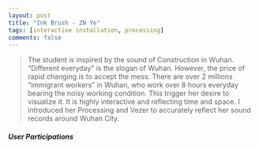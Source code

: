 ```yaml
---
layout: post
title: "Ink Brush - ZN Ye"
tags: [interactive installation, processing]
comments: false
---
```

> The student is inspired by the sound of Construction in Wuhan. “Different everyday” is the slogan of Wuhan. However, the price of rapid changing is to accept the mess. There are over 2 millions “immigrant workers” in Wuhan, who work over 8 hours everyday bearing the noisy working condition. This trigger her desire to visualize it. It is highly interactive and reflecting time and space. I introduced her Processing and Vezer to accurately reflect her sound records around Wuhan City. 

##### User Participations

